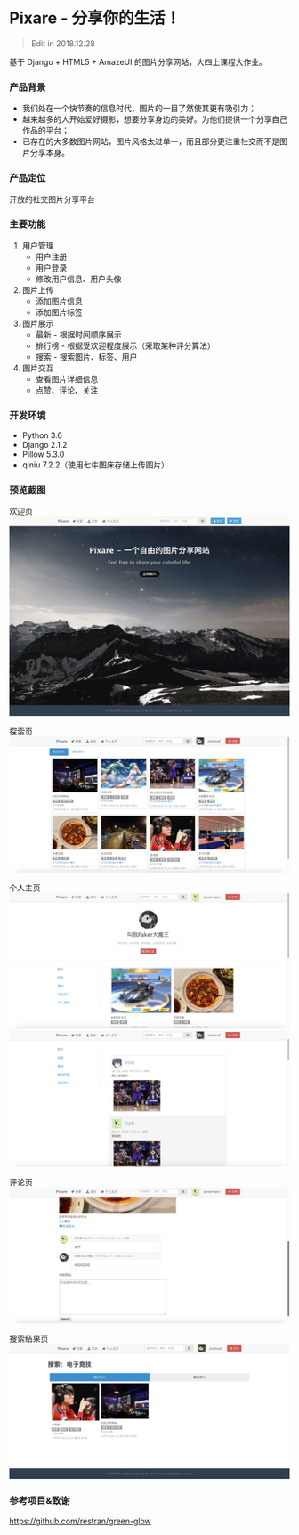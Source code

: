 # Pixare - 分享你的生活！

> Edit in 2018.12.28

基于 Django + HTML5 + AmazeUI 的图片分享网站，大四上课程大作业。

### 产品背景
* 我们处在一个快节奏的信息时代，图片的一目了然使其更有吸引力；
* 越来越多的人开始爱好摄影，想要分享身边的美好。为他们提供一个分享自己作品的平台；
* 已存在的大多数图片网站，图片风格太过单一，而且部分更注重社交而不是图片分享本身。

### 产品定位
开放的社交图片分享平台

### 主要功能
1. 用户管理
    * 用户注册
    * 用户登录
    * 修改用户信息、用户头像
2. 图片上传
    * 添加图片信息
    * 添加图片标签
3. 图片展示
    * 最新 - 根据时间顺序展示
    * 排行榜 - 根据受欢迎程度展示（采取某种评分算法）
    * 搜索 - 搜索图片、标签、用户
4. 图片交互
    * 查看图片详细信息
    * 点赞、评论、关注

### 开发环境
* Python 3.6
* Django 2.1.2
* Pillow 5.3.0
* qiniu 7.2.2（使用七牛图床存储上传图片）

### 预览截图
欢迎页
![](screenshots/welcome.png)

探索页
![](screenshots/explore.png)

个人主页
![](screenshots/people_home.png)
![](screenshots/people_comments.png)

评论页
![](screenshots/comments.png)

搜索结果页
![](screenshots/search.png)

### 参考项目&致谢
https://github.com/restran/green-glow


